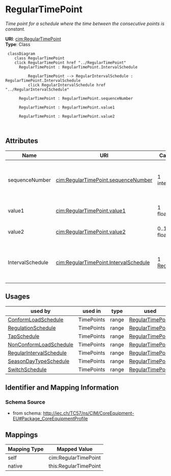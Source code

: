 # RegularTimePoint


_Time point for a schedule where the time between the consecutive points is constant._





**URI**: [cim:RegularTimePoint](http://iec.ch/TC57/CIM100#RegularTimePoint)<br />
**Type**: Class




```mermaid
 classDiagram
    class RegularTimePoint
    click RegularTimePoint href "../RegularTimePoint"
      RegularTimePoint : RegularTimePoint.IntervalSchedule
        
          RegularTimePoint --> RegularIntervalSchedule : RegularTimePoint.IntervalSchedule
          click RegularIntervalSchedule href "../RegularIntervalSchedule"
        
      RegularTimePoint : RegularTimePoint.sequenceNumber
        
      RegularTimePoint : RegularTimePoint.value1
        
      RegularTimePoint : RegularTimePoint.value2
        
      
```




<!-- no inheritance hierarchy -->


## Attributes


| Name | URI | Cardinality and Range | Description | Inheritance |
| ---  | --- | --- | --- | --- |
| sequenceNumber | [cim:RegularTimePoint.sequenceNumber](http://iec.ch/TC57/CIM100#RegularTimePoint.sequenceNumber) | 1 <br />  integer  | The position of the regular time point in the sequence | direct |
| value1 | [cim:RegularTimePoint.value1](http://iec.ch/TC57/CIM100#RegularTimePoint.value1) | 1 <br />  float  | The first value at the time | direct |
| value2 | [cim:RegularTimePoint.value2](http://iec.ch/TC57/CIM100#RegularTimePoint.value2) | 0..1 <br />  float  | The second value at the time | direct |
| IntervalSchedule | [cim:RegularTimePoint.IntervalSchedule](http://iec.ch/TC57/CIM100#RegularTimePoint.IntervalSchedule) | 1 <br />  [RegularIntervalSchedule](RegularIntervalSchedule.md)  | Regular interval schedule containing this time point | direct |





## Usages

| used by | used in | type | used |
| ---  | --- | --- | --- |
| [ConformLoadSchedule](ConformLoadSchedule.md) | TimePoints | range | [RegularTimePoint](RegularTimePoint.md) |
| [RegulationSchedule](RegulationSchedule.md) | TimePoints | range | [RegularTimePoint](RegularTimePoint.md) |
| [TapSchedule](TapSchedule.md) | TimePoints | range | [RegularTimePoint](RegularTimePoint.md) |
| [NonConformLoadSchedule](NonConformLoadSchedule.md) | TimePoints | range | [RegularTimePoint](RegularTimePoint.md) |
| [RegularIntervalSchedule](RegularIntervalSchedule.md) | TimePoints | range | [RegularTimePoint](RegularTimePoint.md) |
| [SeasonDayTypeSchedule](SeasonDayTypeSchedule.md) | TimePoints | range | [RegularTimePoint](RegularTimePoint.md) |
| [SwitchSchedule](SwitchSchedule.md) | TimePoints | range | [RegularTimePoint](RegularTimePoint.md) |






## Identifier and Mapping Information







### Schema Source


* from schema: http://iec.ch/TC57/ns/CIM/CoreEquipment-EU#Package_CoreEquipmentProfile





## Mappings

| Mapping Type | Mapped Value |
| ---  | ---  |
| self | cim:RegularTimePoint |
| native | this:RegularTimePoint |




